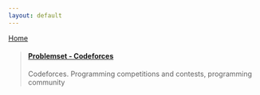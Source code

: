 ```yaml
---
layout: default
---
```

<link rel="stylesheet" href="https://cdnjs.cloudflare.com/ajax/libs/font-awesome/4.7.0/css/font-awesome.min.css">
<style>
.navbar {
    overflow: hidden;
    background-color: rgba(33, 74, 124, 0.88);
    font-family: Arial;
}

.navbar a {
    float: left;
    font-size: 16px;
    color: white;
    text-align: center;
    padding: 14px 16px;
    text-decoration: none;
}

.dropdown {
    float: left;
    overflow: hidden;
}

.dropdown .dropbtn {
    font-size: 16px;    
    border: none;
    outline: none;
    color: white;
    padding: 14px 16px;
    background-color: inherit;
}

.navbar a:hover, .dropdown:hover .dropbtn {
    background-color: #22D6CD;
}

.dropdown-content {
    display: none;
    position: absolute;
    background-color: #f9f9f9;
    min-width: 160px;
    box-shadow: 0px 8px 16px 0px rgba(0,0,0,0.2);
    z-index: 1;
}

.dropdown-content a {
    float: none;
    color: black;
    padding: 12px 16px;
    text-decoration: none;
    display: block;
    text-align: left;
}

.dropdown-content a:hover {
    background-color: #ddd;
}

.dropdown:hover .dropdown-content {
    display: block;
}
</style>
<a href="https://mrrobi.github.io">Home</a>
<blockquote class="embedly-card"><h4><a href="http://codeforces.com/problemset?order=BY_SOLVED_DESC">Problemset - Codeforces</a></h4><p>Codeforces. Programming competitions and contests, programming community</p></blockquote>
<script async src="//cdn.embedly.com/widgets/platform.js" charset="UTF-8"></script>
